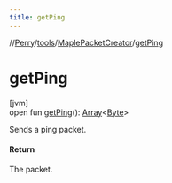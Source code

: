 ```yaml
---
title: getPing
---
```

//[Perry](../../../index.html)/[tools](../index.html)/[MaplePacketCreator](index.html)/[getPing](get-ping.html)



# getPing



[jvm]\
open fun [getPing](get-ping.html)(): [Array](https://kotlinlang.org/api/latest/jvm/stdlib/kotlin/-array/index.html)&lt;[Byte](https://kotlinlang.org/api/latest/jvm/stdlib/kotlin/-byte/index.html)&gt;



Sends a ping packet.



#### Return



The packet.




